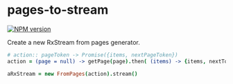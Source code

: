 # pages-to-stream

[![NPM version](https://badge.fury.io/js/pages-to-stream.png)](http://badge.fury.io/js/pages-to-stream)

Create a new RxStream from pages generator.

```coffee
# action:: pageToken -> Promise({items, nextPageToken})
action = (page = null) -> getPage(page).then( (items) -> {items, nextToken} )

aRxStream = new FromPages(action).stream()
```
